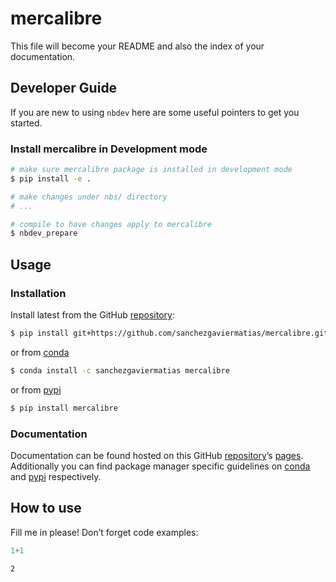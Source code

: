 # mercalibre


<!-- WARNING: THIS FILE WAS AUTOGENERATED! DO NOT EDIT! -->

This file will become your README and also the index of your
documentation.

## Developer Guide

If you are new to using `nbdev` here are some useful pointers to get you
started.

### Install mercalibre in Development mode

``` sh
# make sure mercalibre package is installed in development mode
$ pip install -e .

# make changes under nbs/ directory
# ...

# compile to have changes apply to mercalibre
$ nbdev_prepare
```

## Usage

### Installation

Install latest from the GitHub
[repository](https://github.com/sanchezgaviermatias/mercalibre):

``` sh
$ pip install git+https://github.com/sanchezgaviermatias/mercalibre.git
```

or from [conda](https://anaconda.org/sanchezgaviermatias/mercalibre)

``` sh
$ conda install -c sanchezgaviermatias mercalibre
```

or from [pypi](https://pypi.org/project/mercalibre/)

``` sh
$ pip install mercalibre
```

### Documentation

Documentation can be found hosted on this GitHub
[repository](https://github.com/sanchezgaviermatias/mercalibre)’s
[pages](https://sanchezgaviermatias.github.io/mercalibre/). Additionally
you can find package manager specific guidelines on
[conda](https://anaconda.org/sanchezgaviermatias/mercalibre) and
[pypi](https://pypi.org/project/mercalibre/) respectively.

## How to use

Fill me in please! Don’t forget code examples:

``` python
1+1
```

    2
